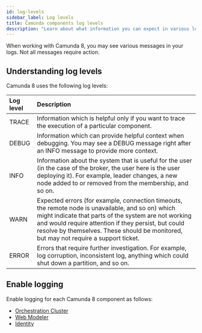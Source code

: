 ```yaml
---
id: log-levels
sidebar_label: Log levels
title: Camunda components log levels
description: "Learn about what information you can expect in various log levels and how to handle them"
---
```


When working with Camunda 8, you may see various messages in your logs. Not all messages require action.

## Understanding log levels

Camunda 8 uses the following log levels:

| Log level | Description                                                                                                                                                                                                                                                                                                |
| :-------- | :--------------------------------------------------------------------------------------------------------------------------------------------------------------------------------------------------------------------------------------------------------------------------------------------------------- |
| TRACE     | Information which is helpful only if you want to trace the execution of a particular component.                                                                                                                                                                                                            |
| DEBUG     | Information which can provide helpful context when debugging. You may see a DEBUG message right after an INFO message to provide more context.                                                                                                                                                             |
| INFO      | Information about the system that is useful for the user (in the case of the broker, the user here is the user deploying it). For example, leader changes, a new node added to or removed from the membership, and so on.                                                                                  |
| WARN      | Expected errors (for example, connection timeouts, the remote node is unavailable, and so on) which might indicate that parts of the system are not working and would require attention if they persist, but could resolve by themselves. These should be monitored, but may not require a support ticket. |
| ERROR     | Errors that require further investigation. For example, log corruption, inconsistent log, anything which could shut down a partition, and so on.                                                                                                                                                           |

## Enable logging

Enable logging for each Camunda 8 component as follows:

- [Orchestration Cluster](/self-managed/components/orchestration-cluster/core-settings/configuration/logging.md)
- [Web Modeler](/self-managed/components/modeler/web-modeler/configuration/logging.md)
- [Identity](/self-managed/components/management-identity/miscellaneous/configure-logging.md)
